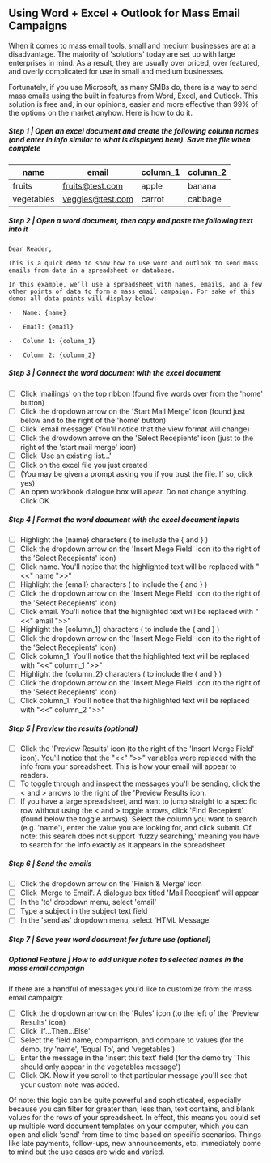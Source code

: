 ## Using Word + Excel + Outlook for Mass Email Campaigns 
When it comes to mass email tools, small and medium businesses are at a disadvantage. The majority of 'solutions' today are set up with large enterprises in mind. As a result, they are usually over priced, over featured, and overly complicated for use in small and medium businesses. 

Fortunately, if you use Microsoft, as many SMBs do, there is a way to send mass emails using the built in features from Word, Excel, and Outlook. This solution is free and, in our opinions, easier and more effective than 99% of the options on the market anyhow. Here is how to do it. 

##### Step 1 | Open an excel document and create the following column names (and enter in info similar to what is displayed here). Save the file when complete

| name       | email                                       | column\_1 | column\_2 |
| ---------- | ------------------------------------------- | --------- | --------- |
| fruits     | [fruits@test.com](mailto:fruits@test.com)   | apple     | banana    |
| vegetables | [veggies@test.com](mailto:veggies@test.com) | carrot    | cabbage   |

##### Step 2 | Open a word document, then copy and paste the following text into it

```
Dear Reader,

This is a quick demo to show how to use word and outlook to send mass emails from data in a spreadsheet or database.

In this example, we’ll use a spreadsheet with names, emails, and a few other points of data to form a mass email campaign. For sake of this demo: all data points will display below:

-   Name: {name}

-   Email: {email}

-   Column 1: {column_1}

-   Column 2: {column_2}
```

##### Step 3 | Connect the word document with the excel document
- [ ] Click 'mailings' on the top ribbon (found five words over from the 'home' button)
- [ ] Click the dropdown arrow on the 'Start  Mail  Merge' icon (found just below and to the right of the 'home' button)
- [ ] Click 'email message' (You'll notice that the view format will change)
- [ ] Click the drowdown arrove on the 'Select Recepients' icon (just to the right of the 'start mail merge' icon)
- [ ] Click 'Use an existing list...'
- [ ] Click on the excel file you just created
- [ ] (You may be given a prompt asking you if you trust the file. If so, click yes)
- [ ] An open workbook dialogue box will apear. Do not change anything. Click OK.

##### Step 4 | Format the word document with the excel document inputs
- [ ] Highlight the {name} characters ( to include the { and } )
- [ ] Click the dropdown arrow on the 'Insert Mege Field' icon (to the right of the 'Select Recepients' icon)
- [ ] Click name. You'll notice that the highlighted text will be replaced with "<<" name ">>"
- [ ] Highlight the {email} characters ( to include the { and } )
- [ ] Click the dropdown arrow on the 'Insert Mege Field' icon (to the right of the 'Select Recepients' icon)
- [ ] Click email. You'll notice that the highlighted text will be replaced with "<<" email ">>"
- [ ] Highlight the {column_1} characters ( to include the { and } )
- [ ] Click the dropdown arrow on the 'Insert Mege Field' icon (to the right of the 'Select Recepients' icon)
- [ ] Click column_1. You'll notice that the highlighted text will be replaced with "<<" column_1 ">>"
- [ ] Highlight the {column_2} characters ( to include the { and } )
- [ ] Click the dropdown arrow on the 'Insert Mege Field' icon (to the right of the 'Select Recepients' icon)
- [ ] Click column_1. You'll notice that the highlighted text will be replaced with "<<" column_2 ">>"

##### Step 5 | Preview the results (optional)
- [ ] Click the 'Preview Results' icon (to the right of the 'Insert Merge Field' icon). You'll notice that the "<<" ">>" variables were replaced with the info from your spreadsheet. This is how your email will appear to readers.
- [ ] To toggle through and inspect the messages you'll be sending, click the < and > arrows to the right of the 'Preview Results icon. 
- [ ] If you have a large spreadsheet, and want to jump straight to a specific row without using the < and > toggle arrows, click 'Find Recepient' (found below the toggle arrows). Select the column you want to search (e.g. 'name'), enter the value you are looking for, and click submit. Of note: this search does not support 'fuzzy searching,' meaning you have to search for the info exactly as it appears in the spreadsheet

##### Step 6 | Send the emails
- [ ] Click the dropdown arrow on the 'Finish & Merge' icon
- [ ] Click 'Merge to Email'. A dialogue box titled 'Mail Recepient' will appear
- [ ] In the 'to' dropdown menu, select 'email'
- [ ] Type a subject in the subject text field 
- [ ] In the 'send as' dropdown  menu, select 'HTML Message'

##### Step 7 | Save your word document for future use (optional)

##### Optional Feature | How to add unique notes to selected names in the mass email campaign 
If there are a handful of messages you'd like to customize from the mass email campaign:

- [ ] Click the dropdown arrow on the 'Rules' icon (to the left of the 'Preview Results' icon)
- [ ] Click 'If...Then...Else'
- [ ] Select the field name, comparrison, and compare to values (for the demo, try 'name', 'Equal To', and 'vegetables')
- [ ] Enter the message in the 'insert this text' field (for the demo try 'This should only appear in the vegetables message')
- [ ] Click OK. Now if you scroll to that particular message you'll see that your custom note was added. 

Of note: this logic can be quite powerful and sophisticated, especially because you can filter for greater than, less than, text contains, and blank values for the rows of your spreadsheet.  In effect, this means you could set up multiple word document templates on your computer, which you can open and click 'send' from time to time based on specific scenarios. Things like late payments, follow-ups, new announcements, etc. immediately come to mind but the use cases are wide and varied. 


